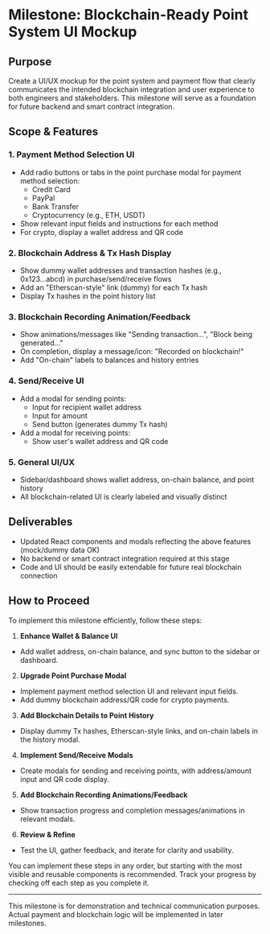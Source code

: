 # Milestone: Blockchain-Ready Point System UI Mockup

## Purpose

Create a UI/UX mockup for the point system and payment flow that clearly communicates the intended blockchain integration and user experience to both engineers and stakeholders. This milestone will serve as a foundation for future backend and smart contract integration.

## Scope & Features

### 1. Payment Method Selection UI

- Add radio buttons or tabs in the point purchase modal for payment method selection:
  - Credit Card
  - PayPal
  - Bank Transfer
  - Cryptocurrency (e.g., ETH, USDT)
- Show relevant input fields and instructions for each method
- For crypto, display a wallet address and QR code

### 2. Blockchain Address & Tx Hash Display

- Show dummy wallet addresses and transaction hashes (e.g., 0x123...abcd) in purchase/send/receive flows
- Add an "Etherscan-style" link (dummy) for each Tx hash
- Display Tx hashes in the point history list

### 3. Blockchain Recording Animation/Feedback

- Show animations/messages like "Sending transaction...", "Block being generated..."
- On completion, display a message/icon: "Recorded on blockchain!"
- Add "On-chain" labels to balances and history entries

### 4. Send/Receive UI

- Add a modal for sending points:
  - Input for recipient wallet address
  - Input for amount
  - Send button (generates dummy Tx hash)
- Add a modal for receiving points:
  - Show user's wallet address and QR code

### 5. General UI/UX

- Sidebar/dashboard shows wallet address, on-chain balance, and point history
- All blockchain-related UI is clearly labeled and visually distinct

## Deliverables

- Updated React components and modals reflecting the above features (mock/dummy data OK)
- No backend or smart contract integration required at this stage
- Code and UI should be easily extendable for future real blockchain connection

## How to Proceed

To implement this milestone efficiently, follow these steps:

1. **Enhance Wallet & Balance UI**

- Add wallet address, on-chain balance, and sync button to the sidebar or dashboard.

2. **Upgrade Point Purchase Modal**

- Implement payment method selection UI and relevant input fields.
- Add dummy blockchain address/QR code for crypto payments.

3. **Add Blockchain Details to Point History**

- Display dummy Tx hashes, Etherscan-style links, and on-chain labels in the history modal.

4. **Implement Send/Receive Modals**

- Create modals for sending and receiving points, with address/amount input and QR code display.

5. **Add Blockchain Recording Animations/Feedback**

- Show transaction progress and completion messages/animations in relevant modals.

6. **Review & Refine**

- Test the UI, gather feedback, and iterate for clarity and usability.

You can implement these steps in any order, but starting with the most visible and reusable components is recommended. Track your progress by checking off each step as you complete it.

---

This milestone is for demonstration and technical communication purposes. Actual payment and blockchain logic will be implemented in later milestones.
